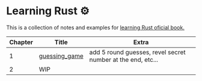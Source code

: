 # Learning Rust :gear:

This is a collection of notes and examples for [learning Rust oficial book.](https://doc.rust-lang.org/book/)


| Chapter | Title | Extra |
| ------- | ----- | ----- |
| 1 | [guessing_game](https://doc.rust-lang.org/book/ch02-00-guessing-game-tutorial.html) | add 5 round guesses, revel secret number at the end, etc... |
| 2 | WIP |  |
